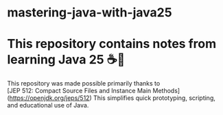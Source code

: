 # mastering-java-with-java25
# This repository contains notes from learning Java 25 ☕🧠

This repository was made possible primarily thanks to  
[JEP 512: Compact Source Files and Instance Main Methods]
(https://openjdk.org/jeps/512)
This simplifies quick prototyping, scripting, and educational use of Java.
